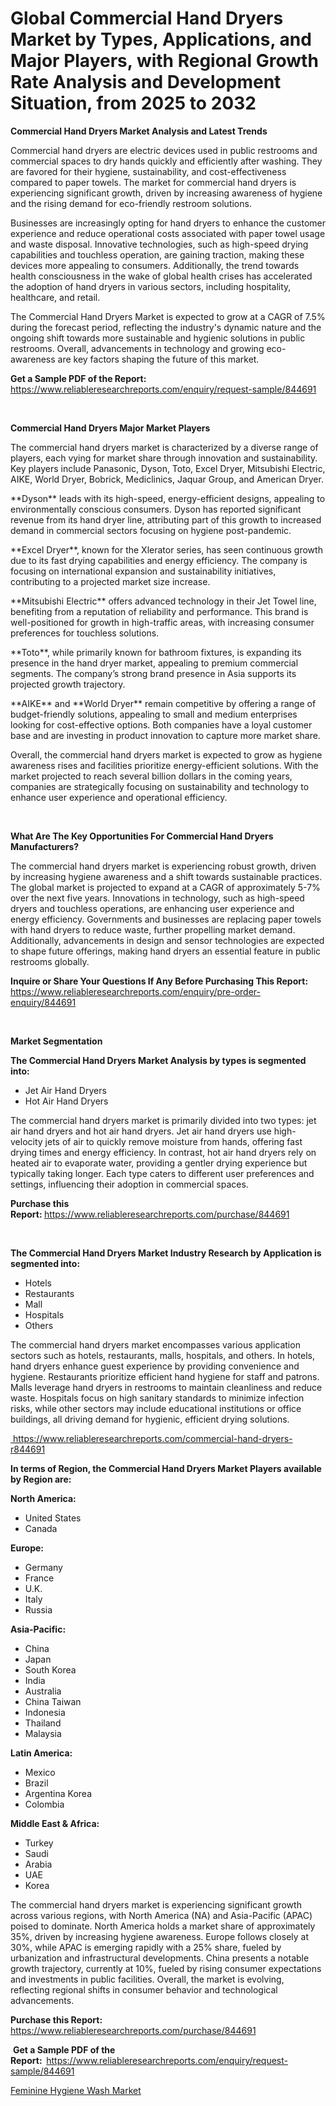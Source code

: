 <p><h1>Global Commercial Hand Dryers Market by Types, Applications, and Major Players, with Regional Growth Rate Analysis and Development Situation, from 2025 to 2032</h1></p><p><strong>Commercial Hand Dryers Market Analysis and Latest Trends</strong></p>
<p><p>Commercial hand dryers are electric devices used in public restrooms and commercial spaces to dry hands quickly and efficiently after washing. They are favored for their hygiene, sustainability, and cost-effectiveness compared to paper towels. The market for commercial hand dryers is experiencing significant growth, driven by increasing awareness of hygiene and the rising demand for eco-friendly restroom solutions. </p><p>Businesses are increasingly opting for hand dryers to enhance the customer experience and reduce operational costs associated with paper towel usage and waste disposal. Innovative technologies, such as high-speed drying capabilities and touchless operation, are gaining traction, making these devices more appealing to consumers. Additionally, the trend towards health consciousness in the wake of global health crises has accelerated the adoption of hand dryers in various sectors, including hospitality, healthcare, and retail. </p><p>The Commercial Hand Dryers Market is expected to grow at a CAGR of 7.5% during the forecast period, reflecting the industry's dynamic nature and the ongoing shift towards more sustainable and hygienic solutions in public restrooms. Overall, advancements in technology and growing eco-awareness are key factors shaping the future of this market.</p></p>
<p><strong>Get a Sample PDF of the Report:&nbsp;</strong> <a href="https://www.reliableresearchreports.com/enquiry/request-sample/844691?utm_campaign=2737&utm_medium=2&utm_source=Github&utm_content=ia&utm_term=04042025&utm_id=commercial-hand-dryers">https://www.reliableresearchreports.com/enquiry/request-sample/844691</a></p>
<p>&nbsp;</p>
<p><strong>Commercial Hand Dryers Major Market Players</strong></p>
<p><p>The commercial hand dryers market is characterized by a diverse range of players, each vying for market share through innovation and sustainability. Key players include Panasonic, Dyson, Toto, Excel Dryer, Mitsubishi Electric, AIKE, World Dryer, Bobrick, Mediclinics, Jaquar Group, and American Dryer.</p><p>**Dyson** leads with its high-speed, energy-efficient designs, appealing to environmentally conscious consumers. Dyson has reported significant revenue from its hand dryer line, attributing part of this growth to increased demand in commercial sectors focusing on hygiene post-pandemic.</p><p>**Excel Dryer**, known for the Xlerator series, has seen continuous growth due to its fast drying capabilities and energy efficiency. The company is focusing on international expansion and sustainability initiatives, contributing to a projected market size increase.</p><p>**Mitsubishi Electric** offers advanced technology in their Jet Towel line, benefiting from a reputation of reliability and performance. This brand is well-positioned for growth in high-traffic areas, with increasing consumer preferences for touchless solutions.</p><p>**Toto**, while primarily known for bathroom fixtures, is expanding its presence in the hand dryer market, appealing to premium commercial segments. The company’s strong brand presence in Asia supports its projected growth trajectory.</p><p>**AIKE** and **World Dryer** remain competitive by offering a range of budget-friendly solutions, appealing to small and medium enterprises looking for cost-effective options. Both companies have a loyal customer base and are investing in product innovation to capture more market share.</p><p>Overall, the commercial hand dryers market is expected to grow as hygiene awareness rises and facilities prioritize energy-efficient solutions. With the market projected to reach several billion dollars in the coming years, companies are strategically focusing on sustainability and technology to enhance user experience and operational efficiency.</p></p>
<p>&nbsp;</p>
<p><strong>What Are The Key Opportunities For Commercial Hand Dryers Manufacturers?</strong></p>
<p><p>The commercial hand dryers market is experiencing robust growth, driven by increasing hygiene awareness and a shift towards sustainable practices. The global market is projected to expand at a CAGR of approximately 5-7% over the next five years. Innovations in technology, such as high-speed dryers and touchless operations, are enhancing user experience and energy efficiency. Governments and businesses are replacing paper towels with hand dryers to reduce waste, further propelling market demand. Additionally, advancements in design and sensor technologies are expected to shape future offerings, making hand dryers an essential feature in public restrooms globally.</p></p>
<p><strong>Inquire or Share Your Questions If Any Before Purchasing This Report:</strong> <a href="https://www.reliableresearchreports.com/enquiry/pre-order-enquiry/844691?utm_campaign=2737&utm_medium=2&utm_source=Github&utm_content=ia&utm_term=04042025&utm_id=commercial-hand-dryers">https://www.reliableresearchreports.com/enquiry/pre-order-enquiry/844691</a></p>
<p>&nbsp;</p>
<p><strong>Market Segmentation</strong></p>
<p><strong>The Commercial Hand Dryers Market Analysis by types is segmented into:</strong></p>
<p><ul><li>Jet Air Hand Dryers</li><li>Hot Air Hand Dryers</li></ul></p>
<p><p>The commercial hand dryers market is primarily divided into two types: jet air hand dryers and hot air hand dryers. Jet air hand dryers use high-velocity jets of air to quickly remove moisture from hands, offering fast drying times and energy efficiency. In contrast, hot air hand dryers rely on heated air to evaporate water, providing a gentler drying experience but typically taking longer. Each type caters to different user preferences and settings, influencing their adoption in commercial spaces.</p></p>
<p><strong>Purchase this Report:&nbsp;</strong><a href="https://www.reliableresearchreports.com/purchase/844691?utm_campaign=2737&utm_medium=2&utm_source=Github&utm_content=ia&utm_term=04042025&utm_id=commercial-hand-dryers">https://www.reliableresearchreports.com/purchase/844691</a></p>
<p>&nbsp;</p>
<p><strong>The Commercial Hand Dryers Market Industry Research by Application is segmented into:</strong></p>
<p><ul><li>Hotels</li><li>Restaurants</li><li>Mall</li><li>Hospitals</li><li>Others</li></ul></p>
<p><p>The commercial hand dryers market encompasses various application sectors such as hotels, restaurants, malls, hospitals, and others. In hotels, hand dryers enhance guest experience by providing convenience and hygiene. Restaurants prioritize efficient hand hygiene for staff and patrons. Malls leverage hand dryers in restrooms to maintain cleanliness and reduce waste. Hospitals focus on high sanitary standards to minimize infection risks, while other sectors may include educational institutions or office buildings, all driving demand for hygienic, efficient drying solutions.</p></p>
<p><a href="https://www.reliableresearchreports.com/commercial-hand-dryers-r844691?utm_campaign=2737&utm_medium=2&utm_source=Github&utm_content=ia&utm_term=04042025&utm_id=commercial-hand-dryers">&nbsp;https://www.reliableresearchreports.com/commercial-hand-dryers-r844691</a></p>
<p><strong>In terms of Region, the Commercial Hand Dryers Market Players available by Region are:</strong></p>
<p>
    <p> <strong> North America: </strong>
        <ul>
            <li>United States</li>
            <li>Canada</li>
        </ul>
        </p> 
    <p> <strong> Europe: </strong>
        <ul>
            <li>Germany</li>
            <li>France</li>
            <li>U.K.</li>
            <li>Italy</li>
            <li>Russia</li>
        </ul>
        </p> 
    <p> <strong> Asia-Pacific: </strong>
        <ul>
            <li>China</li>
            <li>Japan</li>
            <li>South Korea</li>
            <li>India</li>
            <li>Australia</li>
            <li>China Taiwan</li>
            <li>Indonesia</li>
            <li>Thailand</li>
            <li>Malaysia</li>
        </ul>
        </p> 
    <p> <strong> Latin America: </strong>
        <ul>
            <li>Mexico</li>
            <li>Brazil</li>
            <li>Argentina Korea</li>
            <li>Colombia</li>
        </ul>
        </p> 
    <p> <strong> Middle East & Africa: </strong>
        <ul>
            <li>Turkey</li>
            <li>Saudi</li>
            <li>Arabia</li>
            <li>UAE</li>
            <li>Korea</li>
        </ul>
    </p>
    </p>
<p><p>The commercial hand dryers market is experiencing significant growth across various regions, with North America (NA) and Asia-Pacific (APAC) poised to dominate. North America holds a market share of approximately 35%, driven by increasing hygiene awareness. Europe follows closely at 30%, while APAC is emerging rapidly with a 25% share, fueled by urbanization and infrastructural developments. China presents a notable growth trajectory, currently at 10%, fueled by rising consumer expectations and investments in public facilities. Overall, the market is evolving, reflecting regional shifts in consumer behavior and technological advancements.</p></p>
<p><strong>Purchase this Report: </strong><a href="https://www.reliableresearchreports.com/purchase/844691?utm_campaign=2737&utm_medium=2&utm_source=Github&utm_content=ia&utm_term=04042025&utm_id=commercial-hand-dryers">https://www.reliableresearchreports.com/purchase/844691</a></p>
<p>&nbsp;<strong>Get a Sample PDF of the Report:&nbsp;&nbsp;</strong><a href="https://www.reliableresearchreports.com/enquiry/request-sample/844691?utm_campaign=2737&utm_medium=2&utm_source=Github&utm_content=ia&utm_term=04042025&utm_id=commercial-hand-dryers">https://www.reliableresearchreports.com/enquiry/request-sample/844691</a></p>
<p><strong></strong></p>
<p><p><a href="https://github.com/vitrilaoire/Market-Research-Report-List-1/blob/main/feminine-hygiene-wash-market.md?utm_campaign=2737&utm_medium=2&utm_source=Github&utm_content=ia&utm_term=04042025&utm_id=commercial-hand-dryers">Feminine Hygiene Wash Market</a></p></p>